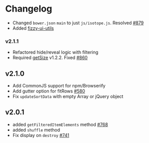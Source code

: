 # Changelog

+ Changed `bower.json` `main` to just `js/isotope.js`. Resolved [#879](https://github.com/metafizzy/isotope/issues/879)
+ Added [fizzy-ui-utils](https://github.com/metafizzy/fizzy-ui-utils)

### v2.1.1

+ Refactored hide/reveal logic with filtering
+ Required [getSize](https://github.com/desandro/getsize) v1.2.2. Fixed [#860](https://github.com/metafizzy/isotope/issues/580)

## v2.1.0

+ Add CommonJS support for npm/Browserify
+ Add gutter option for fitRows [#580](https://github.com/metafizzy/isotope/issues/580)
+ Fix `updateSortData` with empty Array or jQuery object

## v2.0.1

+ added `getFilteredItemElements` method [#768](https://github.com/metafizzy/isotope/issues/768)
+ added `shuffle` method
+ Fix display on `destroy` [#741](https://github.com/metafizzy/isotope/issues/741)